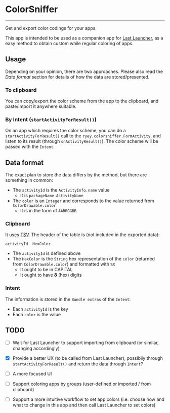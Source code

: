# ColorSniffer

------

Get and export color codings for your apps.

This app is intended to be used as a companion app for [Last Launcher](https://github.com/SubhamTyagi/Last-Launcher), as a easy method to obtain custom while regular coloring of apps.

## Usage

Depending on your opinion, there are two approaches. Please also read the *Data format* section for details of how the data are stored/presented.

### To clipboard

You can copy/export the color scheme from the app to the clipboard, and paste/import it anywhere suitable.

### By Intent (`startActivityForResult()`)

On an app which requires the color scheme, you can do a `startActivityForResult()` call to the `ryey.colorsniffer.FormActivity`, and listen to its result (through `onActivityResult()`). The color scheme will be passed with the `Intent`.

## Data format

The exact plan to store the data differs by the method, but there are something in common:

- The `activityId` is the `ActivityInfo.name` value
	- It is `packageName.ActivityName`
- The `color` is an `Integer` and corresponds to the value returned from `ColorDrawable.color`
	- It is in the form of `AARRGGBB`


### Clipboard

It uses [TSV](https://en.wikipedia.org/wiki/Tab-separated_values). The header of the table is (not included in the exported data):

```
activityId	HexColor
```

- The `activityId` is defined above
- The `HexColor` is the `String` hex representation of the `color` (returned from `ColorDrawable.color`) and formatted with `%X`
	- It ought to be in CAPITAL
	- It ought to have **8** (hex) digits

### Intent

The information is stored in the `Bundle extras` of the `Intent`:

- Each `activityId` is the key
- Each `color` is the value

## TODO

- [ ] Wait for Last Launcher to support importing from clipboard (or similar, changing accordingly)
- [x] Provide a better UX (to be called from Last Launcher), possibily through `startActivityForResult()` and return the data through `Intent`?
- [ ] A more focused UI
- [ ] Support coloring apps by groups (user-defined or imported / from clipboard)
- [ ] Support a more intuitive workflow to set app colors (i.e. choose how and what to change in this app and then call Last Launcher to set colors)

